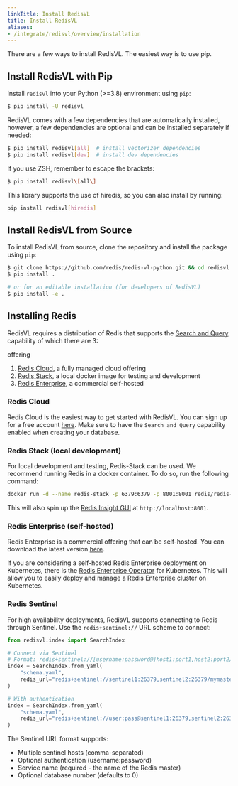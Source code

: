 ```yaml
---
linkTitle: Install RedisVL
title: Install RedisVL
aliases:
- /integrate/redisvl/overview/installation
---
```



There are a few ways to install RedisVL. The easiest way is to use pip.

## Install RedisVL with Pip

Install `redisvl` into your Python (>=3.8) environment using `pip`:

```bash
$ pip install -U redisvl
```

RedisVL comes with a few dependencies that are automatically installed, however, a few dependencies
are optional and can be installed separately if needed:

```bash
$ pip install redisvl[all]  # install vectorizer dependencies
$ pip install redisvl[dev]  # install dev dependencies
```

If you use ZSH, remember to escape the brackets:

```bash
$ pip install redisvl\[all\]
```

This library supports the use of hiredis, so you can also install by running:

```bash
pip install redisvl[hiredis]
```

## Install RedisVL from Source

To install RedisVL from source, clone the repository and install the package using `pip`:

```bash
$ git clone https://github.com/redis/redis-vl-python.git && cd redisvl
$ pip install .

# or for an editable installation (for developers of RedisVL)
$ pip install -e .
```

## Installing Redis

RedisVL requires a distribution of Redis that supports the [Search and Query](https://redis.com/modules/redis-search/) capability of which there are 3:

offering

1. [Redis Cloud](https://redis.io/cloud), a fully managed cloud offering
2. [Redis Stack](https://redis.io/docs/getting-started/install-stack/docker/), a local docker image for testing and development
3. [Redis Enterprise](https://redis.com/redis-enterprise/), a commercial self-hosted

### Redis Cloud

Redis Cloud is the easiest way to get started with RedisVL. You can sign up for a free account [here](https://redis.io/cloud). Make sure to have the `Search and Query`
capability enabled when creating your database.

### Redis Stack (local development)

For local development and testing, Redis-Stack can be used. We recommend running Redis
in a docker container. To do so, run the following command:

```bash
docker run -d --name redis-stack -p 6379:6379 -p 8001:8001 redis/redis-stack:latest
```

This will also spin up the [Redis Insight GUI](https://redis.io/insight/) at `http://localhost:8001`.

### Redis Enterprise (self-hosted)

Redis Enterprise is a commercial offering that can be self-hosted. You can download the latest version [here](https://redis.io/downloads/).

If you are considering a self-hosted Redis Enterprise deployment on Kubernetes, there is the [Redis Enterprise Operator](https://docs.redis.com/latest/kubernetes/) for Kubernetes. This will allow you to easily deploy and manage a Redis Enterprise cluster on Kubernetes.

### Redis Sentinel

For high availability deployments, RedisVL supports connecting to Redis through Sentinel. Use the `redis+sentinel://` URL scheme to connect:

```python
from redisvl.index import SearchIndex

# Connect via Sentinel
# Format: redis+sentinel://[username:password@]host1:port1,host2:port2/service_name[/db]
index = SearchIndex.from_yaml(
    "schema.yaml",
    redis_url="redis+sentinel://sentinel1:26379,sentinel2:26379/mymaster"
)

# With authentication
index = SearchIndex.from_yaml(
    "schema.yaml",
    redis_url="redis+sentinel://user:pass@sentinel1:26379,sentinel2:26379/mymaster/0"
)
```

The Sentinel URL format supports:

- Multiple sentinel hosts (comma-separated)
- Optional authentication (username:password)
- Service name (required - the name of the Redis master)
- Optional database number (defaults to 0)
